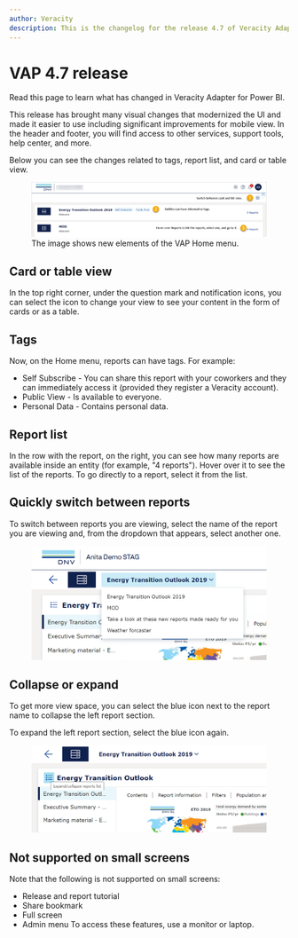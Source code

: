 ```yaml
---
author: Veracity
description: This is the changelog for the release 4.7 of Veracity Adapter for Power BI (VAP).
---
```

# VAP 4.7 release
Read this page to learn what has changed in Veracity Adapter for Power BI.

This release has brought many visual changes that modernized the UI and made it easier to use including significant improvements for mobile view. In the header and footer, you will find access to other services, support tools, help center, and more.

Below you can see the changes related to tags, report list, and card or table view.

<figure>
	<img src="assets/homemenu.png"/>
	<figcaption>The image shows new elements of the VAP Home menu.</figcaption>
</figure>

## Card or table view
In the top right corner, under the question mark and notification icons, you can select the icon to change your view to see your content in the form of cards or as a table.

## Tags

Now, on the Home menu, reports can have tags. For example:
* Self Subscribe - You can share this report with your coworkers and they can immediately access it (provided they register a Veracity account).
* Public View - Is available to everyone.
* Personal Data - Contains personal data.

## Report list

In the row with the report, on the right, you can see how many reports are available inside an entity (for example, "4 reports"). Hover over it to see the list of the reports. To go directly to a report, select it from the list.

## Quickly switch between reports
To switch between reports you are viewing, select the name of the report you are viewing and, from the dropdown that appears, select another one. 

<figure>
	<img src="assets/switch.png"/>
</figure>

## Collapse or expand
To get more view space, you can select the blue icon next to the report name to collapse the left report section.

To expand the left report section, select the blue icon again.

<figure>
	<img src="assets/collapseexpand.png"/>
</figure>

## Not supported on small screens
Note that the following is not supported on small screens:
* Release and report tutorial
* Share bookmark
* Full screen
* Admin menu
To access these features, use a monitor or laptop.

